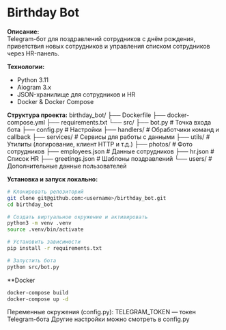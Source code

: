 # Birthday Bot

**Описание:**  
Telegram-бот для поздравлений сотрудников с днём рождения, приветствия новых сотрудников и управления списком сотрудников через HR-панель.

**Технологии:**
- Python 3.11
- Aiogram 3.x
- JSON-хранилище для сотрудников и HR
- Docker & Docker Compose

**Структура проекта:**
birthday_bot/
├── Dockerfile
├── docker-compose.yml
├── requirements.txt
└── src/
├── bot.py # Точка входа бота
├── config.py # Настройки
├── handlers/ # Обработчики команд и callback
├── services/ # Сервисы для работы с данными
├── utils/ # Утилиты (логирование, клиент HTTP и т.д.)
├── photos/ # Фото сотрудников
├── employees.json # Данные сотрудников
├── hr.json # Список HR
├── greetings.json # Шаблоны поздравлений
└── users/ # Дополнительные данные пользователей



**Установка и запуск локально:**
```bash
# Клонировать репозиторий
git clone git@github.com:<username>/birthday_bot.git
cd birthday_bot

# Создать виртуальное окружение и активировать
python3 -m venv .venv
source .venv/bin/activate

# Установить зависимости
pip install -r requirements.txt

# Запустить бота
python src/bot.py

```
**Docker
```bash
docker-compose build
docker-compose up -d

```


Переменные окружения (config.py):
TELEGRAM_TOKEN — токен Telegram-бота
Другие настройки можно смотреть в config.py

